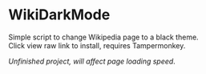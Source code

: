 # WikiDarkMode
Simple script to change Wikipedia page to a black theme.\
Click view raw link to install, requires Tampermonkey.

_Unfinished project, will affect page loading speed_.
